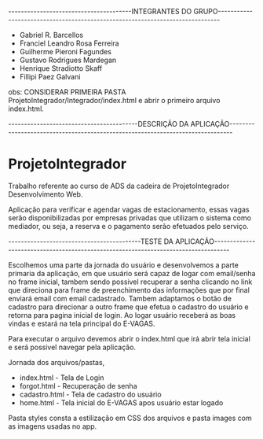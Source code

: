    ---------------------------------------INTEGRANTES DO GRUPO------------------------------------------------------------------------------
  * Gabriel R. Barcellos   
  * Franciel Leandro Rosa Ferreira
  * Guilherme Pieroni Fagundes
  * Gustavo Rodrigues Mardegan
  * Henrique Stradiotto Skaff
  * Fillipi Paez Galvani


obs: CONSIDERAR PRIMEIRA PASTA ProjetoIntegrador/Integrador/index.html e abrir o primeiro arquivo index.html.

-----------------------------------------DESCRIÇÃO DA APLICAÇÃO-------------------------------------------------------------------------------

# ProjetoIntegrador
Trabalho referente ao curso de ADS da cadeira de ProjetoIntegrador Desenvolvimento Web.

Aplicação para verificar e agendar vagas de estacionamento, essas
vagas serão disponibilizadas por empresas privadas que utilizam o sistema como mediador, ou
seja, a reserva e o pagamento serão efetuados pelo serviço. 

------------------------------------------TESTE DA APLICAÇÃO-----------------------------------------------------------------------------------

Escolhemos uma parte da jornada do usuário e desenvolvemos a parte primaria da aplicação, em que usuário será capaz de logar com email/senha no frame inicial,
tambem sendo possivel recuperar a senha clicando no link que direciona para frame de preenchimento das informações que por final enviará email com email cadastrado.
Tambem adaptamos o botão de cadastro para direcionar a outro frame que efetua o cadastro do usuário e retorna para pagina inicial de login. Ao logar usuário receberá as boas vindas e estará na tela principal do E-VAGAS.

Para executar o arquivo devemos abrir o index.html que irá abrir tela inicial e será possivel navegar pela aplicação.

Jornada dos arquivos/pastas,

* index.html - Tela de Login
* forgot.html - Recuperação de senha
* cadastro.html - Tela de cadastro do usuário
* home.html - Tela inicial do E-VAGAS apos usuário estar logado

Pasta styles consta a estilização em CSS dos arquivos e pasta images com as imagens usadas no app.



